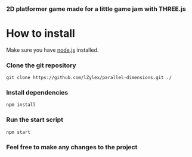 ### 2D platformer game made for a little game jam with THREE.js

# How to install

Make sure you have [node.js](https://nodejs.org/en/) installed.


### Clone the git repository

```
git clone https://github.com/lZylex/parallel-dimensions.git ./
```

### Install dependencies

```
npm install
```

### Run the start script

```
npm start
```

### Feel free to make any changes to the project